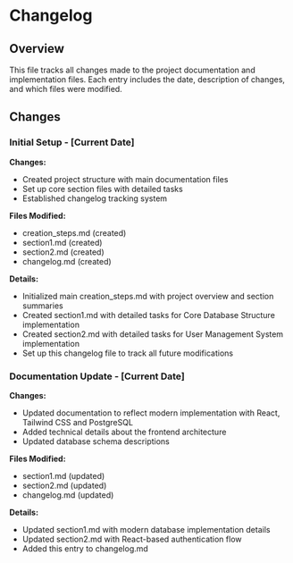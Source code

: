 # Changelog

## Overview
This file tracks all changes made to the project documentation and implementation files. Each entry includes the date, description of changes, and which files were modified.

## Changes

### Initial Setup - [Current Date]

**Changes:**
- Created project structure with main documentation files
- Set up core section files with detailed tasks
- Established changelog tracking system

**Files Modified:**
- creation_steps.md (created)
- section1.md (created)
- section2.md (created)
- changelog.md (created)

**Details:**
- Initialized main creation_steps.md with project overview and section summaries
- Created section1.md with detailed tasks for Core Database Structure implementation
- Created section2.md with detailed tasks for User Management System implementation
- Set up this changelog file to track all future modifications

### Documentation Update - [Current Date]

**Changes:**
- Updated documentation to reflect modern implementation with React, Tailwind CSS and PostgreSQL
- Added technical details about the frontend architecture
- Updated database schema descriptions

**Files Modified:**
- section1.md (updated)
- section2.md (updated)
- changelog.md (updated)

**Details:**
- Updated section1.md with modern database implementation details
- Updated section2.md with React-based authentication flow
- Added this entry to changelog.md